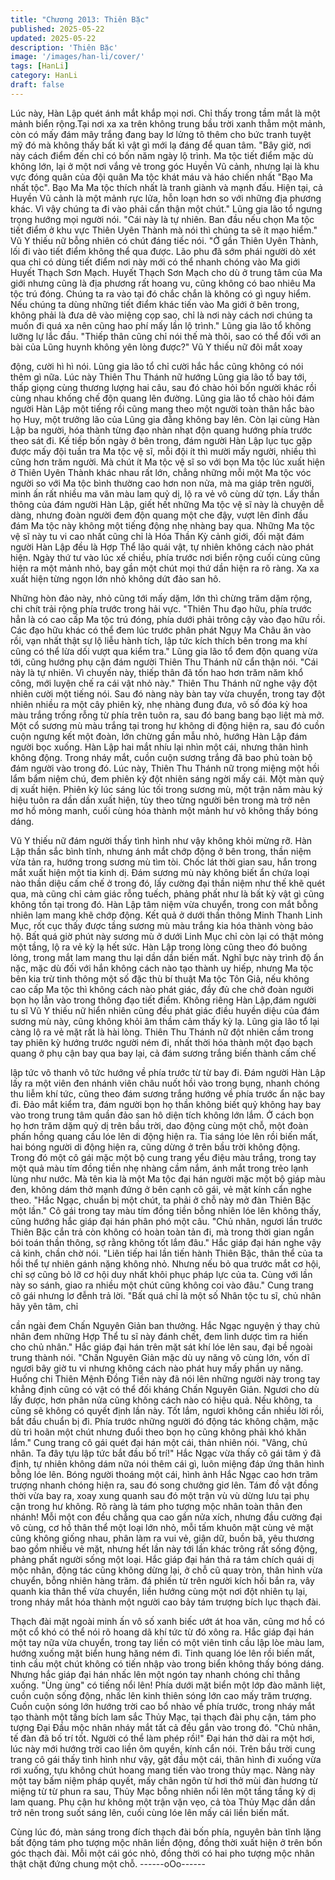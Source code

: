 ```yaml
---
title: "Chương 2013: Thiên Bặc"
published: 2025-05-22
updated: 2025-05-22
description: 'Thiên Bặc'
image: '/images/han-li/cover/'
tags: [HanLi]
category: HanLi
draft: false
---
```


Lúc này, Hàn Lập quét ánh mắt khắp mọi nơi.
Chỉ thấy trong tầm mắt là một mảnh biển rộng.Tại nơi xa xa trên
không trung bầu trời xanh thẳm một mảnh, còn có mấy đám mây
trắng đang bay lơ lửng tô thêm cho bức tranh tuyệt mỹ đó mà
không thấy bất kì vật gì mới lạ đáng để quan tâm.
"Bây giờ, nơi này cách điểm đến chỉ có bốn năm ngày lộ trình. Ma
tộc tiết điểm mặc dù không lớn, lại ở một nơi vắng vẻ trong góc
Huyền Vũ cảnh, nhưng lại là khu vực đóng quân của đội quân Ma
tộc khát máu và háo chiến nhất "Bạo Ma nhất tộc". Bạo Ma Ma
tộc thích nhất là tranh giành và mạnh đấu. Hiện tại, cả Huyền Vũ
cảnh là một mảnh rực lửa, hỗn loạn hơn so với những địa phương
khác. Vì vậy chúng ta đi vào phải cẩn thận một chút." Lũng gia lão
tổ ngưng trọng hướng mọi người nói.
"Cái này là tự nhiên. Ban đầu nếu chọn Ma tộc tiết điểm ở khu
vực Thiên Uyên Thành mà nói thì chúng ta sẽ ít mạo hiểm." Vũ Y
thiếu nữ bỗng nhiên có chút đáng tiếc nói.
"Ở gần Thiên Uyên Thành, lối đi vào tiết điểm không thể qua
được. Lão phu đã sớm phái người dò xét qua chỉ có dùng tiết
điểm nơi này mới có thể nhanh chóng vào Ma giới Huyết Thạch
Sơn Mạch. Huyết Thạch Sơn Mạch cho dù ở trung tâm của Ma
giới nhưng cũng là địa phương rất hoang vu, cũng không có bao
nhiêu Ma tộc trú đóng. Chúng ta ra vào tại đó chắc chắn là không
có gì nguy hiểm. Nếu chúng ta dùng những tiết điểm khác tiến
vào Ma giới ở bên trong, không phải là đưa dê vào miệng cọp
sao, chỉ là nơi này cách nơi chúng ta muốn đi quá xa nên cũng
hao phí mấy lần lộ trình." Lũng gia lão tổ không lưỡng lự lắc đầu.
"Thiếp thân cũng chỉ nói thế mà thôi, sao có thể đối với an bài của
Lũng huynh không yên lòng được?" Vũ Y thiếu nữ đôi mắt xoay

động, cười hì hì nói.
Lũng gia lão tổ chỉ cười hắc hắc cũng không có nói thêm gì nữa.
Lúc này Thiên Thu Thánh nữ hướng Lũng gia lão tổ bay tới, thấp
giọng cùng thương lượng hai câu, sau đó chào hỏi bốn người
khác rồi cùng nhau khống chế độn quang lên đường.
Lũng gia lão tổ chào hỏi đám người Hàn Lập một tiếng rồi cũng
mang theo một người toàn thân hắc bào họ Huy, một trưởng lão
của Lũng gia đằng không bay lên.
Còn lại cùng Hàn Lập ba người, hóa thành từng đạo nhàn nhạt
độn quang hướng phía trước theo sát đi.
Kế tiếp bốn ngày ở bên trong, đám người Hàn Lập lục tục gặp
được mấy đội tuần tra Ma tộc vệ sĩ, mỗi đội ít thì mười mấy
người, nhiều thì cũng hơn trăm người.
Mà chút ít Ma tộc vệ sĩ so với bọn Ma tộc lúc xuất hiện ở Thiên
Uyên Thành khác nhau rất lớn, chẳng những mỗi một Ma tộc vóc
người so với Ma tộc bình thường cao hơn non nửa, mà ma giáp
trên người, minh ấn rất nhiều ma văn màu lam quỷ dị, lộ ra vẻ vô
cùng dử tợn.
Lấy thần thông của đám người Hàn Lập, giết hết những Ma tộc vệ
sĩ này là chuyện dễ dàng, nhưng đoàn người đem độn quang một
che đậy, vượt lên đỉnh đầu đám Ma tộc này không một tiếng động
nhẹ nhàng bay qua.
Những Ma tộc vệ sĩ này tu vi cao nhất cũng chỉ là Hóa Thần Kỳ
cảnh giới, đối mặt đám người Hàn Lập đều là Hợp Thể lão quái
vật, tự nhiên không cách nào phát hiện.
Ngày thứ tư vào lúc xế chiều, phía trước nơi biển rộng cuối cùng
cũng hiện ra một mảnh nhỏ, bay gần một chút mọi thứ dần hiện ra
rõ ràng.
Xa xa xuất hiện từng ngọn lớn nhỏ không dứt đảo san hô.

Những hòn đảo này, nhỏ cũng tới mấy dặm, lớn thì chừng trăm
dặm rộng, chi chít trải rộng phía trước trong hải vực.
"Thiên Thu đạo hữu, phía trước hẳn là có cao cấp Ma tộc trú
đóng, phía dưới phải trông cậy vào đạo hữu rồi. Các đạo hữu
khác có thể đem lúc trước phân phát Ngụy Ma Châu ăn vào rồi,
vạn nhất thật sự lộ liễu hành tích, lập tức kích thích bên trong ma
khí cũng có thể lừa dối vượt qua kiểm tra." Lũng gia lão tổ đem
độn quang vừa tới, cũng hướng phụ cận đám người Thiên Thu
Thánh nữ cẩn thận nói.
"Cái này là tự nhiên. Vì chuyến này, thiếp thân đã tốn hao hơn
trăm năm khổ công, mới luyện chế ra cái vật nhỏ này." Thiên Thu
Thánh nữ nghe vậy đột nhiên cười một tiếng nói.
Sau đó nàng này bàn tay vừa chuyển, trong tay đột nhiên nhiều ra
một cây phiên kỳ, nhẹ nhàng đung đưa, vô số đóa kỳ hoa màu
trắng trống rỗng từ phía trên tuôn ra, sau đó bang bang bạo liệt
mà mở.
Một cổ sương mù màu trắng tại trong hư không di động hiện ra,
sau đó cuồn cuộn ngưng kết một đoàn, lớn chừng gần mẫu nhỏ,
hướng Hàn Lập đám người bọc xuống.
Hàn Lập hai mắt nhíu lại nhìn một cái, nhưng thân hình không
động.
Trong nháy mắt, cuồn cuộn sương trắng đã bao phủ toàn bộ đám
người vào trong đó.
Lúc này, Thiên Thu Thánh nữ trong miệng một hồi lẩm bẩm niệm
chú, đem phiên kỳ đột nhiên sáng ngời mấy cái.
Một màn quỷ dị xuất hiện.
Phiên kỳ lúc sáng lúc tối trong sương mù, một trận năm màu ký
hiệu tuôn ra dần dần xuất hiện, tùy theo từng người bên trong mà
trở nên mơ hồ mỏng manh, cuối cùng hóa thành một mảnh hư vô
không thấy bóng dáng.

Vũ Y thiếu nữ đám người thấy tình hình như vậy không khỏi
mừng rỡ.
Hàn Lập thần sắc bình tĩnh, nhưng ánh mắt chớp động ở bên
trong, thần niệm vừa tản ra, hướng trong sương mù tìm tòi.
Chốc lát thời gian sau, hắn trong mắt xuất hiện một tia kinh dị.
Đám sương mù này không biết ẩn chứa loại nào thần diệu cấm
chế ở trong đó, lấy cường đại thần niệm như thế khẽ quét qua,
mà cũng chỉ cảm giác rỗng tuếch, phảng phất như là bất kỳ vật gì
cũng không tồn tại trong đó.
Hàn Lập tâm niệm vừa chuyển, trong con mắt bỗng nhiên lam
mang khẽ chớp động.
Kết quả ở dưới thần thông Minh Thanh Linh Mục, rốt cục thấy
được tầng sương mù màu trắng kia hóa thành vòng bảo hộ.
Bất quá giờ phút này sương mù ở dưới Linh Mục chỉ còn lại có
thật mỏng một tầng, lộ ra vẻ kỳ lạ hết sức.
Hàn Lập trong lòng cũng theo đó buông lỏng, trong mắt lam mang
thu lại dần dần biến mất.
Nghĩ bực này trình độ ẩn nặc, mặc dù đối với hắn không cách nào
tạo thành uy hiếp, nhưng Ma tộc bên kia trừ tinh thông một số đặc
thù bí thuật Ma tộc Tôn Giả, nếu không cao cấp Ma tộc thì không
cách nào phát giác, đầy đủ che chở đoàn người bọn họ lẫn vào
trong thông đạo tiết điểm.
Không riêng Hàn Lập,đám người tu sĩ Vũ Y thiếu nữ hiển nhiên
cũng đều phát giác điều huyền diệu của đám sương mù này, cũng
không khỏi âm thầm cảm thấy kỳ lạ.
Lũng gia lão tổ lại càng lộ ra vẻ mặt rất là hài lòng.
Thiên Thu Thánh nữ đột nhiên cầm trong tay phiên kỳ hướng
trước người ném đi, nhất thời hóa thành một đạo bạch quang ở
phụ cận bay qua bay lại, cả đám sương trắng biến thành cấm chế

lập tức vô thanh vô tức hướng về phía trước từ từ bay đi.
Đám người Hàn Lập lấy ra một viên đen nhánh viên châu nuốt hồi
vào trong bụng, nhanh chóng thu liễm khí tức, cũng theo đám
sương trắng hướng về phía trước ẩn nặc bay đi.
Đảo mắt kiểm tra, đám người bọn họ thần không biết quỷ không
hay bay vào trong trung tâm quần đảo san hô diện tích không lớn
lắm.
Ở cách bọn họ hơn trăm dặm quỷ dị trên bầu trời, dao động cùng
một chỗ, một đoàn phấn hồng quang cầu lóe lên di động hiện ra.
Tia sáng lóe lên rồi biến mất, hai bóng người di động hiện ra,
cũng dừng ở trên bầu trời không động.
Trong đó một cô gái mặc một bộ cung trang yểu điệu màu trắng,
trong tay một quả màu tím đồng tiền nhẹ nhàng cầm nắm, ánh
mắt trong trẻo lạnh lùng như nước.
Mà tên kia là một Ma tộc đại hán người mặc một bộ giáp màu
đen, không dám thở mạnh đứng ở bên cạnh cô gái, vẻ mặt kính
cẩn nghe theo.
"Hắc Ngạc, chuẩn bị một chút, ta phải ở chỗ này mở đàn Thiên
Bặc một lần." Cô gái trong tay màu tím đồng tiền bỗng nhiên lóe
lên không thấy, cũng hướng hắc giáp đại hán phân phó một câu.
"Chủ nhân, ngươi lần trước Thiên Bặc cắn trả còn không có hoàn
toàn tản đi, mà trong thời gian ngắn bói toán thần thông, sợ rằng
không tốt lắm đâu." Hắc giáp đại hán nghe vậy cả kinh, chần chờ
nói.
"Liên tiếp hai lần tiến hành Thiên Bặc, thân thể của ta hồi thể tự
nhiên gánh nặng không nhỏ. Nhưng nếu bỏ qua trước mắt cơ hội,
chỉ sợ cũng bỏ lỡ cơ hội duy nhất khôi phục pháp lực của ta. Cùng
với lần này so sánh, giao ra nhiều một chút cũng không coi vào
đâu." Cung trang cô gái nhưng lơ đễnh trả lời.
"Bất quá chỉ là một số Nhân tộc tu sĩ, chủ nhân hãy yên tâm, chỉ

cần ngài đem Chấn Nguyên Giản ban thưởng. Hắc Ngạc nguyện
ý thay chủ nhân đem những Hợp Thể tu sĩ này đánh chết, đem
linh dược tìm ra hiến cho chủ nhân." Hắc giáp đại hán trên mặt
sát khí lóe lên sau, đại bề ngoài trung thành nói.
"Chấn Nguyên Giản mặc dù uy năng vô cùng lớn, vốn dĩ ngươi
bây giờ tu vi nhưng không cách nào phát huy mấy phần uy năng.
Huống chi Thiên Mệnh Đồng Tiền này đã nói lên những người này
trong tay khẳng định cũng có vật có thể đối kháng Chấn Nguyên
Giản. Ngươi cho dù lấy được, hơn phân nửa cũng không cách
nào có hiệu quả. Nếu không, ta cũng sẽ không có quyết định lần
này. Tốt lắm, ngươi không cần nhiều lời rồi, bắt đầu chuẩn bị đi.
Phía trước những người đó động tác không chậm, mặc dù trì
hoãn một chút nhưng đuổi theo bọn họ cũng không phải khó khăn
lắm." Cung trang cô gái quét đại hán một cái, thản nhiên nói.
"Vâng, chủ nhân. Ta đây tựu lập tức bắt đầu bố trí!" Hắc Ngạc
vừa thấy cô gái tâm ý đã định, tự nhiên không dám nữa nói thêm
cái gì, luôn miệng đáp ứng thân hình bỗng lóe lên.
Bóng người thoáng một cái, hình ảnh Hắc Ngạc cao hơn trăm
trượng nhanh chóng hiện ra, sau đó song chưởng giơ lên.
Tám đồ vật đồng thời vừa bay ra, xoay xung quanh sau đó một
trận vù vù dừng lưu tại phụ cận trong hư không.
Rõ ràng là tám pho tượng mộc nhân toàn thân đen nhánh!
Mỗi một con đều chẳng qua cao gần nửa xích, nhưng đầu cường
đại vô cùng, cơ hồ thân thể một loại lớn nhỏ, mỗi tấm khuôn mặt
cùng vẻ mặt cũng không giống nhau, phân làm ra vui vẻ, giận dữ,
buồn bã, yêu thương bao gồm nhiều vẻ mặt, nhưng hết lần này
tới lần khác trông rất sống động, phảng phất người sống một loại.
Hắc giáp đại hán thả ra tám chích quái dị mộc nhân, động tác
cũng không dừng lại, ở chỗ cũ quay tròn, thân hình vừa chuyển,
bỗng nhiên hàng trăm. đá phiến từ trên người kích hồi bắn ra, vây
quanh kia thân thể vừa chuyển, liền hướng cùng một nơi đột
nhiên tụ lại, trong nháy mắt hóa thành một người cao bảy tám
trượng bích lục thạch đài.

Thạch đài mặt ngoài minh ấn vô số xanh biếc ướt át hoa văn,
cũng mơ hồ có một cổ khó có thể nói rõ hoang dã khí tức từ đó
xông ra.
Hắc giáp đại hán một tay nữa vừa chuyển, trong tay liền có một
viên tinh cầu lập lòe màu lam, hướng xuống mặt biển hung hăng
ném đi.
Tinh quang lóe lên rồi biến mất, tinh cầu một chút không có tiến
nhập vào trong biển không thấy bóng dáng.
Nhưng hắc giáp đại hán nhấc lên một ngón tay nhanh chóng chỉ
thẳng xuống.
"Ùng ùng" có tiếng nổi lên!
Phía dưới mặt biển một lớp đào mãnh liệt, cuồn cuộn sống động,
nhấc lên kinh thiên sóng lớn cao mấy trăm trượng.
Cuồn cuộn sóng lớn hướng trời cao bổ nhào về phía trước, trong
nháy mắt tạo thành một tầng bích lam sắc Thủy Mạc, tại thạch đài
phụ cận, tám pho tượng Đại Đầu mộc nhân nháy mắt tất cả đều
gắn vào trong đó.
"Chủ nhân, tế đàn đã bố trí tốt. Người có thể làm phép rồi!" Đại
hán thở dài ra một hơi, lúc này mới hướng trời cao liền ôm quyền,
kính cẩn nói.
Trên bầu trời cung trang cô gái thấy tình hình như vậy, gật đầu
một cái, thân hình đi xuống vừa rơi xuống, tựu không chút hoang
mang tiến vào trong thủy mạc.
Nàng này một tay bấm niệm pháp quyết, mấy chân ngôn từ hơi
thở mùi đàn hương từ miệng từ từ phun ra sau, Thủy Mạc bỗng
nhiên nổi lên một tầng tầng kỳ dị lam quang.
Phụ cận hư không một trận vặn vẹo, cả tòa Thủy Mạc dần dần trở
nên trong suốt sáng lên, cuối cùng lóe lên mấy cái liền biến mất.

Cùng lúc đó, màn sáng trong đích thạch đài bốn phía, nguyên bản
tĩnh lặng bất động tám pho tượng mộc nhân liền động, đồng thời
xuất hiện ở trên bốn góc thạch đài.
Mỗi một cái góc nhỏ, đồng thời có hai pho tượng mộc nhân thật
chặt đứng chung một chỗ.
------oOo------
